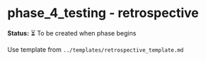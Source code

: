 # phase_4_testing - retrospective

**Status:** ⏳ To be created when phase begins

Use template from `../templates/retrospective_template.md`
